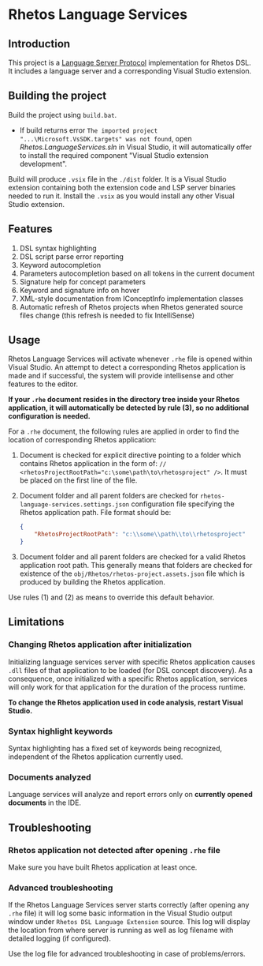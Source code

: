 # Rhetos Language Services

## Introduction

This project is a [Language Server Protocol](https://microsoft.github.io/language-server-protocol/) implementation for Rhetos DSL. It includes a language server and a corresponding Visual Studio extension.

## Building the project

Build the project using `build.bat`.

* If build returns error `The imported project "...\Microsoft.VsSDK.targets" was not found`, open *Rhetos.LanguageServices.sln* in Visual Studio, it will automatically offer to install the required component "Visual Studio extension development".

Build will produce `.vsix` file in the `./dist` folder. It is a Visual Studio extension containing both the extension code and LSP server binaries needed to run it.
Install the `.vsix` as you would install any other Visual Studio extension.

## Features

1. DSL syntax highlighting
2. DSL script parse error reporting
3. Keyword autocompletion
4. Parameters autocompletion based on all tokens in the current document
5. Signature help for concept parameters
6. Keyword and signature info on hover
7. XML-style documentation from IConceptInfo implementation classes
8. Automatic refresh of Rhetos projects when Rhetos generated source files change (this refresh is needed to fix IntelliSense)

## Usage

Rhetos Language Services will activate whenever `.rhe` file is opened within Visual Studio. An attempt to detect a corresponding Rhetos application is made and if successful, the system will provide intellisense and other features to the editor.

**If your `.rhe` document resides in the directory tree inside your Rhetos application, it will automatically be detected by rule (3), so no additional configuration is needed.**

For a `.rhe` document, the following rules are applied in order to find the location of corresponding Rhetos application:

1. Document is checked for explicit directive pointing to a folder which contains Rhetos application in the form of: `// <rhetosProjectRootPath="c:\some\path\to\rhetosproject" />`. It must be placed on the first line of the file.

2. Document folder and all parent folders are checked for `rhetos-language-services.settings.json` configuration file specifying the Rhetos application path. File format should be:

    ``` json
    {
        "RhetosProjectRootPath": "c:\\some\\path\\to\\rhetosproject"
    }
    ```

3. Document folder and all parent folders are checked for a valid Rhetos application root path. This generally means that folders are checked for existence of the `obj/Rhetos/rhetos-project.assets.json` file which is produced by building the Rhetos application.

Use rules (1) and (2) as means to override this default behavior.

## Limitations

### Changing Rhetos application after initialization

Initializing language services server with specific Rhetos application causes `.dll` files of that application to be loaded (for DSL concept discovery). As a consequence, once initialized with a specific Rhetos application, services will only work for that application for the duration of the process runtime.

**To change the Rhetos application used in code analysis, restart Visual Studio.**

### Syntax highlight keywords

Syntax highlighting has a fixed set of keywords being recognized, independent of the Rhetos application currently used.

### Documents analyzed

Language services will analyze and report errors only on **currently opened documents** in the IDE.

## Troubleshooting

### Rhetos application not detected after opening `.rhe` file

Make sure you have built Rhetos application at least once.

### Advanced troubleshooting

If the Rhetos Language Services server starts correctly (after opening any `.rhe` file) it will log some basic information in the Visual Studio output window under `Rhetos DSL Language Extension` source. This log will display the location from where server is running as well as log filename with detailed logging (if configured).

Use the log file for advanced troubleshooting in case of problems/errors.
